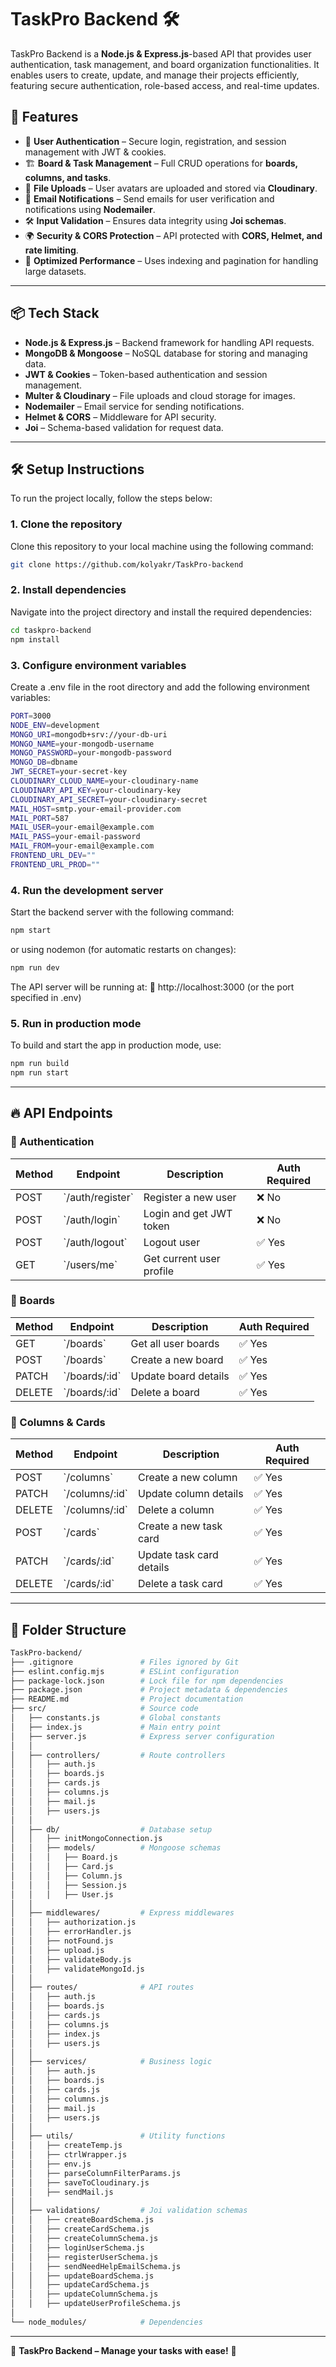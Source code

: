 # TaskPro Backend 🛠️

TaskPro Backend is a **Node.js & Express.js**-based API that provides user authentication, task management, and board organization functionalities. It enables users to create, update, and manage their projects efficiently, featuring secure authentication, role-based access, and real-time updates.

## 🚀 Features

- 🔑 **User Authentication** – Secure login, registration, and session management with JWT & cookies.
- 🏗️ **Board & Task Management** – Full CRUD operations for **boards, columns, and tasks**.
- 📂 **File Uploads** – User avatars are uploaded and stored via **Cloudinary**.
- 📧 **Email Notifications** – Send emails for user verification and notifications using **Nodemailer**.
- 🛠️ **Input Validation** – Ensures data integrity using **Joi schemas**.
- 🌍 **Security & CORS Protection** – API protected with **CORS, Helmet, and rate limiting**.
- 🚀 **Optimized Performance** – Uses indexing and pagination for handling large datasets.

---

## 📦 Tech Stack

- **Node.js & Express.js** – Backend framework for handling API requests.
- **MongoDB & Mongoose** – NoSQL database for storing and managing data.
- **JWT & Cookies** – Token-based authentication and session management.
- **Multer & Cloudinary** – File uploads and cloud storage for images.
- **Nodemailer** – Email service for sending notifications.
- **Helmet & CORS** – Middleware for API security.
- **Joi** – Schema-based validation for request data.

---

## 🛠️ Setup Instructions

To run the project locally, follow the steps below:

### 1. Clone the repository

Clone this repository to your local machine using the following command:

```bash
git clone https://github.com/kolyakr/TaskPro-backend
```

### 2. Install dependencies

Navigate into the project directory and install the required dependencies:

```bash
cd taskpro-backend
npm install
```

### 3. Configure environment variables

Create a .env file in the root directory and add the following environment variables:

```bash
PORT=3000
NODE_ENV=development
MONGO_URI=mongodb+srv://your-db-uri
MONGO_NAME=your-mongodb-username
MONGO_PASSWORD=your-mongodb-password
MONGO_DB=dbname
JWT_SECRET=your-secret-key
CLOUDINARY_CLOUD_NAME=your-cloudinary-name
CLOUDINARY_API_KEY=your-cloudinary-key
CLOUDINARY_API_SECRET=your-cloudinary-secret
MAIL_HOST=smtp.your-email-provider.com
MAIL_PORT=587
MAIL_USER=your-email@example.com
MAIL_PASS=your-email-password
MAIL_FROM=your-email@example.com
FRONTEND_URL_DEV=""
FRONTEND_URL_PROD=""


```

### 4. Run the development server

Start the backend server with the following command:

```bash
npm start
```

or using nodemon (for automatic restarts on changes):

```bash
npm run dev
```

The API server will be running at:
🔗 http://localhost:3000 (or the port specified in .env)

### 5. Run in production mode

To build and start the app in production mode, use:

```bash
npm run build
npm run start
```

---

## 🔥 API Endpoints

### **🔑 Authentication**

| Method | Endpoint           | Description              | Auth Required |
| ------ | ------------------ | ------------------------ | ------------- |
| POST   | \`/auth/register\` | Register a new user      | ❌ No         |
| POST   | \`/auth/login\`    | Login and get JWT token  | ❌ No         |
| POST   | \`/auth/logout\`   | Logout user              | ✅ Yes        |
| GET    | \`/users/me\`      | Get current user profile | ✅ Yes        |

### **📌 Boards**

| Method | Endpoint        | Description          | Auth Required |
| ------ | --------------- | -------------------- | ------------- |
| GET    | \`/boards\`     | Get all user boards  | ✅ Yes        |
| POST   | \`/boards\`     | Create a new board   | ✅ Yes        |
| PATCH  | \`/boards/:id\` | Update board details | ✅ Yes        |
| DELETE | \`/boards/:id\` | Delete a board       | ✅ Yes        |

### **📌 Columns & Cards**

| Method | Endpoint         | Description              | Auth Required |
| ------ | ---------------- | ------------------------ | ------------- |
| POST   | \`/columns\`     | Create a new column      | ✅ Yes        |
| PATCH  | \`/columns/:id\` | Update column details    | ✅ Yes        |
| DELETE | \`/columns/:id\` | Delete a column          | ✅ Yes        |
| POST   | \`/cards\`       | Create a new task card   | ✅ Yes        |
| PATCH  | \`/cards/:id\`   | Update task card details | ✅ Yes        |
| DELETE | \`/cards/:id\`   | Delete a task card       | ✅ Yes        |

---

## 📂 Folder Structure

```bash
TaskPro-backend/
├── .gitignore               # Files ignored by Git
├── eslint.config.mjs        # ESLint configuration
├── package-lock.json        # Lock file for npm dependencies
├── package.json             # Project metadata & dependencies
├── README.md                # Project documentation
├── src/                     # Source code
│   ├── constants.js         # Global constants
│   ├── index.js             # Main entry point
│   ├── server.js            # Express server configuration
│   │
│   ├── controllers/         # Route controllers
│   │   ├── auth.js
│   │   ├── boards.js
│   │   ├── cards.js
│   │   ├── columns.js
│   │   ├── mail.js
│   │   ├── users.js
│   │
│   ├── db/                  # Database setup
│   │   ├── initMongoConnection.js
│   │   ├── models/          # Mongoose schemas
│   │   │   ├── Board.js
│   │   │   ├── Card.js
│   │   │   ├── Column.js
│   │   │   ├── Session.js
│   │   │   ├── User.js
│   │
│   ├── middlewares/         # Express middlewares
│   │   ├── authorization.js
│   │   ├── errorHandler.js
│   │   ├── notFound.js
│   │   ├── upload.js
│   │   ├── validateBody.js
│   │   ├── validateMongoId.js
│   │
│   ├── routes/              # API routes
│   │   ├── auth.js
│   │   ├── boards.js
│   │   ├── cards.js
│   │   ├── columns.js
│   │   ├── index.js
│   │   ├── users.js
│   │
│   ├── services/            # Business logic
│   │   ├── auth.js
│   │   ├── boards.js
│   │   ├── cards.js
│   │   ├── columns.js
│   │   ├── mail.js
│   │   ├── users.js
│   │
│   ├── utils/               # Utility functions
│   │   ├── createTemp.js
│   │   ├── ctrlWrapper.js
│   │   ├── env.js
│   │   ├── parseColumnFilterParams.js
│   │   ├── saveToCloudinary.js
│   │   ├── sendMail.js
│   │
│   ├── validations/         # Joi validation schemas
│   │   ├── createBoardSchema.js
│   │   ├── createCardSchema.js
│   │   ├── createColumnSchema.js
│   │   ├── loginUserSchema.js
│   │   ├── registerUserSchema.js
│   │   ├── sendNeedHelpEmailSchema.js
│   │   ├── updateBoardSchema.js
│   │   ├── updateCardSchema.js
│   │   ├── updateColumnSchema.js
│   │   ├── updateUserProfileSchema.js
│
└── node_modules/            # Dependencies
```
---

🎉 **TaskPro Backend – Manage your tasks with ease!** 🚀
